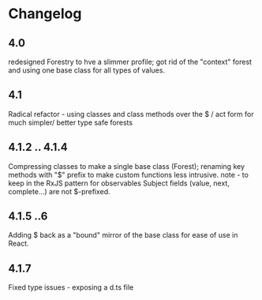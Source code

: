 # Changelog

## 4.0 

redesigned Forestry to hve a slimmer profile; got rid of the "context" forest 
and using one base class for all types of values. 

## 4.1 

Radical refactor - using classes and class methods over the $ / act form for 
much simpler/ better type safe forests

## 4.1.2 .. 4.1.4

Compressing classes to make a single base class (Forest); renaming key methods with 
"$" prefix to make custom functions less intrusive. note - to keep in the RxJS 
pattern for observables Subject fields (value, next, complete...) are not $-prefixed.

## 4.1.5 ..6

Adding $ back as a "bound" mirror of the base class for ease of use in React. 

## 4.1.7

Fixed type issues - exposing a d.ts file




